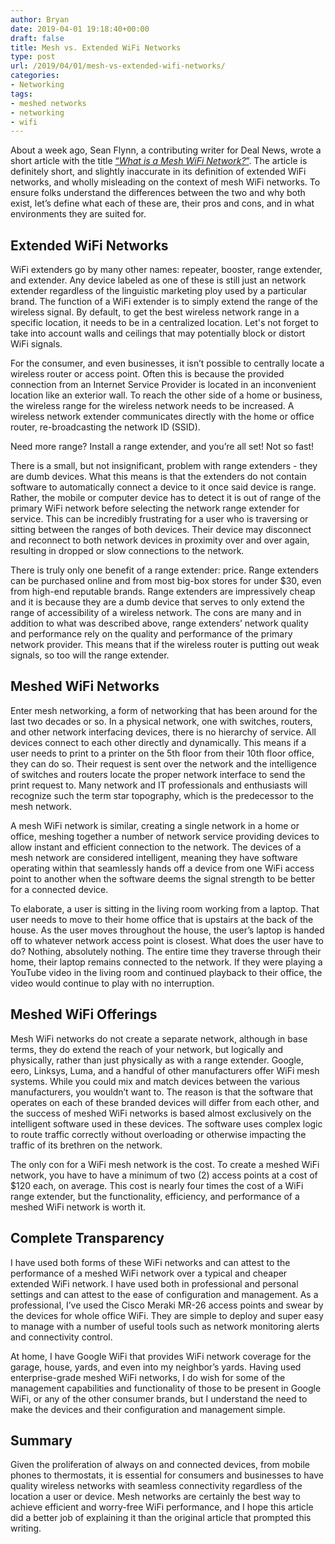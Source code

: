 ```yaml
---
author: Bryan
date: 2019-04-01 19:18:40+00:00
draft: false
title: Mesh vs. Extended WiFi Networks
type: post
url: /2019/04/01/mesh-vs-extended-wifi-networks/
categories:
- Networking
tags:
- meshed networks
- networking
- wifi
---
```





About a week ago, Sean Flynn, a contributing writer for Deal News, wrote a short article with the title [“](https://www.dealnews.com/features/WiFi/What-Is-Mesh-WiFi/)_[What is a Mesh WiFi Network?](https://www.dealnews.com/features/WiFi/What-Is-Mesh-WiFi/)_[”](https://www.dealnews.com/features/WiFi/What-Is-Mesh-WiFi/). The article is definitely short, and slightly inaccurate in its definition of extended WiFi networks, and wholly misleading on the context of mesh WiFi networks. To ensure folks understand the differences between the two and why both exist, let’s define what each of these are, their pros and cons, and in what environments they are suited for.







## Extended WiFi Networks







WiFi extenders go by many other names: repeater, booster, range extender, and extender. Any device labeled as one of these is still just an network extender regardless of the linguistic marketing ploy used by a particular brand. The function of a WiFi extender is to simply extend the range of the wireless signal. By default, to get the best wireless network range in a specific location, it needs to be in a centralized location. Let's not forget to take into account walls and ceilings that may potentially block or distort WiFi signals.







For the consumer, and even businesses, it isn’t possible to centrally locate a wireless router or access point. Often this is because the provided connection from an Internet Service Provider is located in an inconvenient location like an exterior wall. To reach the other side of a home or business, the wireless range for the wireless network needs to be increased. A wireless network extender communicates directly with the home or office router, re-broadcasting the network ID (SSID).







Need more range? Install a range extender, and you’re all set! Not so fast!







There is a small, but not insignificant, problem with range extenders - they are dumb devices. What this means is that the extenders do not contain software to automatically connect a device to it once said device is range. Rather, the mobile or computer device has to detect it is out of range of the primary WiFi network before selecting the network range extender for service. This can be incredibly frustrating for a user who is traversing or sitting between the ranges of both devices. Their device may disconnect and reconnect to both network devices in proximity over and over again, resulting in dropped or slow connections to the network.







There is truly only one benefit of a range extender: price. Range extenders can be purchased online and from most big-box stores for under $30, even from high-end reputable brands. Range extenders are impressively cheap and it is because they are a dumb device that serves to only extend the range of accessibility of a wireless network. The cons are many and in addition to what was described above, range extenders’ network quality and performance rely on the quality and performance of the primary network provider. This means that if the wireless router is putting out weak signals, so too will the range extender.







## Meshed WiFi Networks







Enter mesh networking, a form of networking that has been around for the last two decades or so. In a physical network, one with switches, routers, and other network interfacing devices, there is no hierarchy of service. All devices connect to each other directly and dynamically. This means if a user needs to print to a printer on the 5th floor from their 10th floor office, they can do so. Their request is sent over the network and the intelligence of switches and routers locate the proper network interface to send the print request to. Many network and IT professionals and enthusiasts will recognize such the term star topography, which is the predecessor to the mesh network.







A mesh WiFi network is similar, creating a single network in a home or office, meshing together a number of network service providing devices to allow instant and efficient connection to the network. The devices of a mesh network are considered intelligent, meaning they have software operating within that seamlessly hands off a device from one WiFi access point to another when the software deems the signal strength to be better for a connected device.







To elaborate, a user is sitting in the living room working from a laptop. That user needs to move to their home office that is upstairs at the back of the house. As the user moves throughout the house, the user’s laptop is handed off to whatever network access point is closest. What does the user have to do? Nothing, absolutely nothing. The entire time they traverse through their home, their laptop remains connected to the network. If they were playing a YouTube video in the living room and continued playback to their office, the video would continue to play with no interruption.







## Meshed WiFi Offerings







Mesh WiFi networks do not create a separate network, although in base terms, they do extend the reach of your network, but logically and physically, rather than just physically as with a range extender. Google, eero, Linksys, Luma, and a handful of other manufacturers offer WiFi mesh systems. While you could mix and match devices between the various manufacturers, you wouldn’t want to. The reason is that the software that operates on each of these branded devices will differ from each other, and the success of meshed WiFi networks is based almost exclusively on the intelligent software used in these devices. The software uses complex logic to route traffic correctly without overloading or otherwise impacting the traffic of its brethren on the network.







The only con for a WiFi mesh network is the cost. To create a meshed WiFi network, you have to have a minimum of two (2) access points at a cost of $120 each, on average. This cost is nearly four times the cost of a WiFi range extender, but the functionality, efficiency, and performance of a meshed WiFi network is worth it.







## Complete Transparency







I have used both forms of these WiFi networks and can attest to the performance of a meshed WiFi network over a typical and cheaper extended WiFi network. I have used both in professional and personal settings and can attest to the ease of configuration and management. As a professional, I’ve used the Cisco Meraki MR-26 access points and swear by the devices for whole office WiFi. They are simple to deploy and super easy to manage with a number of useful tools such as network monitoring alerts and connectivity control.







At home, I have Google WiFi that provides WiFi network coverage for the garage, house, yards, and even into my neighbor’s yards. Having used enterprise-grade meshed WiFi networks, I do wish for some of the management capabilities and functionality of those to be present in Google WiFi, or any of the other consumer brands, but I understand the need to make the devices and their configuration and management simple.







## Summary







Given the proliferation of always on and connected devices, from mobile phones to thermostats, it is essential for consumers and businesses to have quality wireless networks with seamless connectivity regardless of the location a user or device. Mesh networks are certainly the best way to achieve efficient and worry-free WiFi performance, and I hope this article did a better job of explaining it than the original article that prompted this writing.



